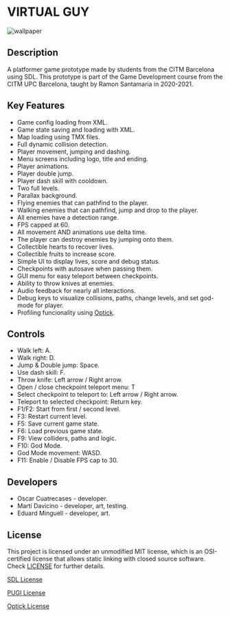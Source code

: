 # VIRTUAL GUY

![wallpaper](https://github.com/OCA99/PlatformerGame/blob/master/Images/wallpaper.PNG?raw=true)

## Description

A platformer game prototype made by students from the CITM Barcelona using SDL. This prototype is part of the Game Development course from the CITM UPC Barcelona, taught by Ramon Santamaria in 2020-2021.

## Key Features

 - Game config loading from XML.
 - Game state saving and loading with XML.
 - Map loading using TMX files.
 - Full dynamic collision detection.
 - Player movement, jumping and dashing.
 - Menu screens including logo, title and ending.
 - Player animations.
 - Player double jump.
 - Player dash skill with cooldown.
 - Two full levels.
 - Parallax background.
 - Flying enemies that can pathfind to the player.
 - Walking enemies that can pathfind, jump and drop to the player.
 - All enemies have a detection range.
 - FPS capped at 60.
 - All movement AND animations use delta time.
 - The player can destroy enemies by jumping onto them.
 - Collectible hearts to recover lives.
 - Collectible fruits to increase score.
 - Simple UI to display lives, score and debug status.
 - Checkpoints with autosave when passing them.
 - GUI menu for easy teleport between checkpoints.
 - Ability to throw knives at enemies.
 - Audio feedback for nearly all interactions.
 - Debug keys to visualize collisions, paths, change levels, and set god-mode for player.
 - Profiling funcionality using [Optick](https://github.com/bombomby/optick).
 
## Controls

 - Walk left: A.
 - Walk right: D.
 - Jump & Double jump: Space.
 - Use dash skill: F.
 - Throw knife: Left arrow / Right arrow.
 - Open / close checkpoint teleport menu: T
  - Select checkpoint to teleport to: Left arrow / Right arrow.
  - Teleport to selected checkpoint: Return key.
 - F1/F2: Start from first / second level.
 - F3: Restart current level.
 - F5: Save current game state.
 - F6: Load previous game state.
 - F9: View colliders, paths and logic.
 - F10: God Mode.
  - God Mode movement: WASD.
 - F11: Enable / Disable FPS cap to 30.

## Developers

 - Oscar Cuatrecases - developer.
 - Martí Davicino - developer, art, testing.
 - Eduard Minguell - developer, art.


## License

This project is licensed under an unmodified MIT license, which is an OSI-certified license that allows static linking with closed source software. Check [LICENSE](LICENSE.md) for further details.

[SDL License](https://www.libsdl.org/license.php)

[PUGI License](https://pugixml.org/license.html)

[Optick License](https://github.com/bombomby/optick/blob/master/LICENSE)

